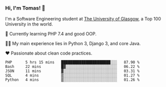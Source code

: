 ### Hi, I'm Tomas! 👋

I'm a Software Engineering student at [The University of Glasgow](https://gla.ac.uk), a Top 100 University in the world.

🔭 Currently learning PHP 7.4 and good OOP.  

:man_technologist: My main experience lies in Python 3, Django 3, and core Java.

:heart: Passionate about clean code practices.

<!--START_SECTION:waka-->
```text
PHP      5 hrs 15 mins   ██████████████████████░░░   87.90 % 
Bash     22 mins         █▓░░░░░░░░░░░░░░░░░░░░░░░   06.22 % 
JSON     11 mins         ▓░░░░░░░░░░░░░░░░░░░░░░░░   03.31 % 
SQL      4 mins          ▒░░░░░░░░░░░░░░░░░░░░░░░░   01.27 % 
Python   4 mins          ▒░░░░░░░░░░░░░░░░░░░░░░░░   01.26 % 
```
<!--END_SECTION:waka-->
